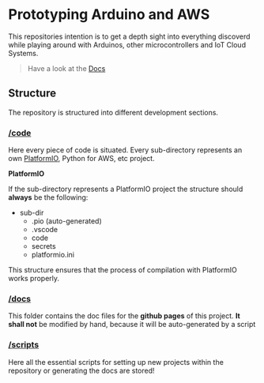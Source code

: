 # Prototyping Arduino and AWS
This repositories intention is to get a depth sight into everything discoverd while playing around with Arduinos, other microcontrollers and IoT Cloud Systems.

> Have a look at the [Docs](https://ece-iot.github.io/Prototyping/)

## Structure 

The repository is structured into different development sections.

### [/code](code/)

Here every piece of code is situated. Every sub-directory represents an own [PlatformIO](https://platformio.org), Python for AWS, etc project. 

**PlatformIO**

If the sub-directory represents a PlatformIO project the structure should **always** be the following:

- sub-dir
  - .pio (auto-generated)
  - .vscode
  - code 
  - secrets
  - platformio.ini

This structure ensures that the process of compilation with PlatformIO works properly.

### [/docs](docs/)

This folder contains the doc files for the **github pages** of this project. **It shall not** be modified by hand, because it will be auto-generated by a script

### [/scripts](scripts/)

Here all the essential scripts for setting up new projects within the repository or generating the docs are stored!

